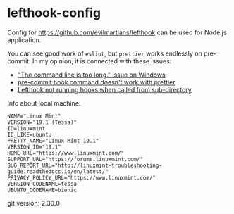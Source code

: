 # lefthook-config

Config for https://github.com/evilmartians/lefthook can be used for Node.js application.

You can see good work of `eslint`, but `prettier` works endlessly on pre-commit. In my opinion, it is connected with these issues:
- ["The command line is too long." issue on Windows](https://github.com/evilmartians/lefthook/issues/41)
- [pre-commit hook command doesn't work with prettier](https://github.com/evilmartians/lefthook/issues/203)
- [Lefthook not running hooks when called from sub-directory](https://github.com/evilmartians/lefthook/issues/215)

Info about local machine:
```
NAME="Linux Mint"
VERSION="19.1 (Tessa)"
ID=linuxmint
ID_LIKE=ubuntu
PRETTY_NAME="Linux Mint 19.1"
VERSION_ID="19.1"
HOME_URL="https://www.linuxmint.com/"
SUPPORT_URL="https://forums.linuxmint.com/"
BUG_REPORT_URL="http://linuxmint-troubleshooting-guide.readthedocs.io/en/latest/"
PRIVACY_POLICY_URL="https://www.linuxmint.com/"
VERSION_CODENAME=tessa
UBUNTU_CODENAME=bionic
```

git version: 2.30.0
